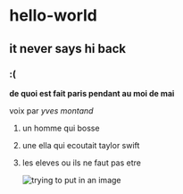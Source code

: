 # hello-world
## it never says hi back
### :(

**de quoi est fait paris pendant au moi de mai**

voix par *yves montand*

1. un homme qui bosse
2. une ella qui ecoutait taylor swift
3. les eleves ou ils ne faut pas etre

   ![trying to put in an image](https://github.com/annaside/hello-world/assets/153514130/aa7e4550-d4d7-43a6-98f0-74cf9e540948)


